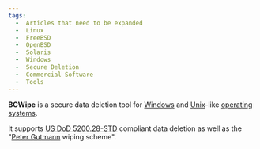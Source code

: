 ```yaml
---
tags:
  -  Articles that need to be expanded
  -  Linux
  -  FreeBSD
  -  OpenBSD
  -  Solaris
  -  Windows
  -  Secure Deletion
  -  Commercial Software
  -  Tools
---
```

**BCWipe** is a secure data deletion tool for
[Windows](windows.md) and [Unix](unix.md)-like
[operating systems](operating_systems.md).

It supports [US DoD 5200.28-STD](us_dod_5200.28-std.md)
compliant data deletion as well as the "[Peter
Gutmann](peter_gutmann.md) wiping scheme".